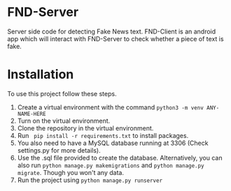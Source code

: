 # FND-Server
Server side code for detecting Fake News text. FND-Client is an android app which will interact with FND-Server to check whether a piece of text is fake. 

# Installation
To use this project follow these steps.

1) Create a virtual environment with the command ```python3 -m venv ANY-NAME-HERE```
2) Turn on the virtual environment.
3) Clone the repository in the virtual environment.
4) Run ``` pip install -r requirements.txt``` to install packages.
5) You also need to have a MySQL database running at 3306 (Check settings.py for more details).
6) Use the .sql file provided to create the database. Alternatively, you can also run ```python manage.py makemigrations``` and ```python manage.py migrate```. Though you won't any data.
7) Run the project using ```python manage.py runserver```
